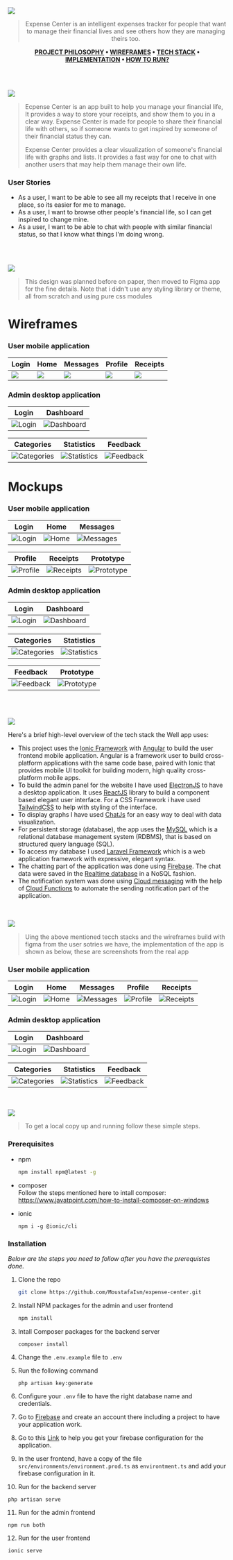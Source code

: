 <img src="./readme/title1.svg"/>

<div align="center">

> Expense Center is an intelligent expenses tracker for people that want to manage their financial lives and see others how they are managing theirs too.

**[PROJECT PHILOSOPHY](https://github.com/julescript/well_app#-project-philosophy) • [WIREFRAMES](https://github.com/julescript/well_app#-wireframes) • [TECH STACK](https://github.com/julescript/well_app#-tech-stack) • [IMPLEMENTATION](https://github.com/julescript/well_app#-impplementation) • [HOW TO RUN?](https://github.com/julescript/well_app#-how-to-run)**

</div>

<br><br>

<img src="./readme/title2.svg"/>

> Ecpense Center is an app built to help you manage your financial life, It provides a way to store your receipts, and show them to you in a clear way. Expense Center is made for people to share their financial life with others, so if someone wants to get inspired by someone of their financial status they can.
>
> Expense Center provides a clear visualization of someone's financial life with graphs and lists. It provides a fast way for one to chat with another users that may help them manage their own life.

### User Stories

- As a user, I want to be able to see all my receipts that I receive in one place, so its easier for me to manage.
- As a user, I want to browse other people's financial life, so I can get inspired to change mine.
- As a user, I want to be able to chat with people with similar financial status, so that I know what things I'm doing wrong.

<br><br>

<img src="./readme/title3.svg"/>

> This design was planned before on paper, then moved to Figma app for the fine details.
> Note that i didn't use any styling library or theme, all from scratch and using pure css modules

# Wireframes

### User mobile application

| Login                                    | Home                                         | Messages                                         | Profile                                         | Receipts                                         |
| ---------------------------------------- | -------------------------------------------- | ------------------------------------------------ | ----------------------------------------------- | ------------------------------------------------ |
| <img src="./readme/login-wireframe.png"> | <img src="./readme/home-page-wireframe.png"> | <img src="./readme/messages-page-wireframe.png"> | <img src="./readme/profile-page-wireframe.png"> | <img src="./readme/receipts-page-wireframe.png"> |

### Admin desktop application

| Login                                                                                                     | Dashboard                                                                                                         |
| --------------------------------------------------------------------------------------------------------- | ----------------------------------------------------------------------------------------------------------------- |
| ![Login](https://github.com/MoustafaIsm/expense-center/blob/development/readme/admin-login-wireframe.png) | ![Dashboard](https://github.com/MoustafaIsm/expense-center/blob/development/readme/admin-dashboard-wireframe.png) |

| Categories                                                                                                          | Statistics                                                                                                          | Feedback                                                                                                        |
| ------------------------------------------------------------------------------------------------------------------- | ------------------------------------------------------------------------------------------------------------------- | --------------------------------------------------------------------------------------------------------------- |
| ![Categories](https://github.com/MoustafaIsm/expense-center/blob/development/readme/admin-categories-wireframe.png) | ![Statistics](https://github.com/MoustafaIsm/expense-center/blob/development/readme/admin-statistics-wireframe.png) | ![Feedback](https://github.com/MoustafaIsm/expense-center/blob/development/readme/admin-feedback-wireframe.png) |

# Mockups

### User mobile application

| Login                                                                                            | Home                                                                                                | Messages                                                                                                    |
| ------------------------------------------------------------------------------------------------ | --------------------------------------------------------------------------------------------------- | ----------------------------------------------------------------------------------------------------------- |
| ![Login](https://github.com/MoustafaIsm/expense-center/blob/development/readme/login-mockup.png) | ![Home](https://github.com/MoustafaIsm/expense-center/blob/development/readme/home-page-mockup.png) | ![Messages](https://github.com/MoustafaIsm/expense-center/blob/development/readme/messages-page-mockup.png) |

| Profile                                                                                                   | Receipts                                                                                                    | Prototype                                                                                    |
| --------------------------------------------------------------------------------------------------------- | ----------------------------------------------------------------------------------------------------------- | -------------------------------------------------------------------------------------------- |
| ![Profile](https://github.com/MoustafaIsm/expense-center/blob/development/readme/profile-page-mockup.png) | ![Receipts](https://github.com/MoustafaIsm/expense-center/blob/development/readme/receipts-page-mockup.png) | ![Prototype](https://github.com/MoustafaIsm/expense-center/blob/development/readme/user.gif) |

### Admin desktop application

| Login                                                                                                  | Dashboard                                                                                                      |
| ------------------------------------------------------------------------------------------------------ | -------------------------------------------------------------------------------------------------------------- |
| ![Login](https://github.com/MoustafaIsm/expense-center/blob/development/readme/admin-login-mockup.png) | ![Dashboard](https://github.com/MoustafaIsm/expense-center/blob/development/readme/admin-dashboard-mockup.png) |

| Categories                                                                                                       | Statistics                                                                                                       |
| ---------------------------------------------------------------------------------------------------------------- | ---------------------------------------------------------------------------------------------------------------- |
| ![Categories](https://github.com/MoustafaIsm/expense-center/blob/development/readme/admin-categories-mockup.png) | ![Statistics](https://github.com/MoustafaIsm/expense-center/blob/development/readme/admin-statistics-mockup.png) |

| Feedback                                                                                                     | Prototype                                                                                     |
| ------------------------------------------------------------------------------------------------------------ | --------------------------------------------------------------------------------------------- |
| ![Feedback](https://github.com/MoustafaIsm/expense-center/blob/development/readme/admin-feedback-mockup.png) | ![Prototype](https://github.com/MoustafaIsm/expense-center/blob/development/readme/admin.gif) |

<br><br>

<img src="./readme/title4.svg"/>

Here's a brief high-level overview of the tech stack the Well app uses:

- This project uses the [Ionic Framework](https://ionicframework.com/) with [Angular](https://angular.io/) to build the user frontend mobile application. Angular is a framework user to build cross-platform applications with the same code base, paired with Ionic that provides mobile UI toolkit for building modern, high quality cross-platform mobile apps.
- To build the admin panel for the website I have used [ElectronJS](https://www.electronjs.org/) to have a desktop application. It uses [ReactJS](https://reactjs.org/) library to build a component based elegant user interface. For a CSS Framework i have used [TailwindCSS](https://tailwindcss.com/) to help with styling of the interface.
- To display graphs I have used [ChatJs](https://www.chartjs.org/) for an easy way to deal with data visualization.
- For persistent storage (database), the app uses the [MySQL](https://www.mysql.com/) which is a relational database management system (RDBMS), that is based on structured query language (SQL).
- To access my database I used [Laravel Framework](https://laravel.com/) which is a web application framework with expressive, elegant syntax.
- The chatting part of the application was done using [Firebase](https://firebase.google.com/). The chat data were saved in the [Realtime database](https://firebase.google.com/docs/database?hl=en&authuser=0) in a NoSQL fashion.
- The notification system was done using [Cloud messaging](https://firebase.google.com/docs/cloud-messaging/?hl=en&authuser=0) with the help of [Cloud Functions](https://firebase.google.com/docs/functions?hl=en&authuser=0) to automate the sending notification part of the application.

<br><br>
<img src="./readme/title5.svg"/>

> Uing the above mentioned tecch stacks and the wireframes build with figma from the user sotries we have, the implementation of the app is shown as below, these are screenshots from the real app

### User mobile application

| Login                                                                                                   | Home                                                                                                  | Messages                                                                                                      | Profile                                                                                                     | Receipts                                                                                                      |
| ------------------------------------------------------------------------------------------------------- | ----------------------------------------------------------------------------------------------------- | ------------------------------------------------------------------------------------------------------------- | ----------------------------------------------------------------------------------------------------------- | ------------------------------------------------------------------------------------------------------------- |
| ![Login](https://github.com/MoustafaIsm/expense-center/blob/final/readme/implementation-user-login.png) | ![Home](https://github.com/MoustafaIsm/expense-center/blob/final/readme/implementation-user-home.png) | ![Messages](https://github.com/MoustafaIsm/expense-center/blob/final/readme/implementation-user-messages.png) | ![Profile](https://github.com/MoustafaIsm/expense-center/blob/final/readme/implementation-user-profile.png) | ![Receipts](https://github.com/MoustafaIsm/expense-center/blob/final/readme/implementation-user-receipts.png) |

### Admin desktop application

| Login                                                                                                    | Dashboard                                                                                                        |
| -------------------------------------------------------------------------------------------------------- | ---------------------------------------------------------------------------------------------------------------- |
| ![Login](https://github.com/MoustafaIsm/expense-center/blob/final/readme/implementation-admin-login.png) | ![Dashboard](https://github.com/MoustafaIsm/expense-center/blob/final/readme/implementation-admin-dashboard.png) |

| Categories                                                                                                         | Statistics                                                                                                         | Feedback                                                                                                        |
| ------------------------------------------------------------------------------------------------------------------ | ------------------------------------------------------------------------------------------------------------------ | --------------------------------------------------------------------------------------------------------------- |
| ![Categories](https://github.com/MoustafaIsm/expense-center/blob/final/readme/implementation-admin-categories.png) | ![Statistics](https://github.com/MoustafaIsm/expense-center/blob/final/readme/implementation-admin-statistics.png) | ![Feedback](https://github.com/MoustafaIsm/expense-center/blob/final/readme/implementation-admin-feedbacks.png) |

<br><br>
<img src="./readme/title6.svg"/>

> To get a local copy up and running follow these simple steps.

### Prerequisites

- npm
  ```sh
  npm install npm@latest -g
  ```
- composer<br>
  Follow the steps mentioned here to intall composer:
  https://www.javatpoint.com/how-to-install-composer-on-windows

- ionic
  ```
  npm i -g @ionic/cli
  ```

### Installation

_Below are the steps you need to follow after you have the prerequistes done._

1. Clone the repo
   ```sh
   git clone https://github.com/MoustafaIsm/expense-center.git
   ```
2. Install NPM packages for the admin and user frontend
   ```sh
   npm install
   ```
3. Intall Composer packages for the backend server
   ```
   composer install
   ```
4. Change the `.env.example` file to `.env`

5. Run the following command
   ```
   php artisan key:generate
   ```
6. Configure your `.env` file to have the right database name and credentials.

7. Go to [Firebase](https://firebase.google.com/) and create an account there including a project to have your application work.

8. Go to this [Link](https://firebase.google.com/docs/web/learn-more?authuser=0&hl=en#config-object) to help you get your firebase configuration for the application.

9. In the user frontend, have a copy of the file `src/environments/environment.prod.ts` as `environtment.ts` and add your firebase configuration in it.

10. Run for the backend server

```
php artisan serve
```

11. Run for the admin frontend

```
npm run both
```

12. Run for the user frontend

```
ionic serve
```
